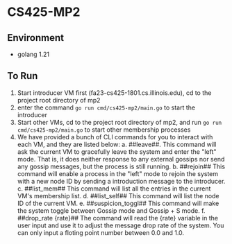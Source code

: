 # CS425-MP2

## Environment
* golang 1.21


## To Run
1. Start introducer VM first (fa23-cs425-1801.cs.illinois.edu), cd to the project root directory of mp2
2. enter the command `go run cmd/cs425-mp2/main.go` to start the introducer
3. Start other VMs, cd to the project root directory of mp2, and run `go run cmd/cs425-mp2/main.go` to start other membership processes
4. We have provided a bunch of CLI commands for you to interact with each VM, and they are listed below:
    a. ##leave##. This command will ask the current VM to gracefully leave the system and enter the "left" mode. That is, it does neither response to any external gossips nor send any gossip messages, but the process is still running. 
    b. ##rejoin## This command will enable a process in the "left" mode to rejoin the system with a new node ID by sending a introduction message to the introducer.
    c. ##list_mem## This command will list all the entries in the current VM's membership list. 
    d. ##list_self## This command will list the node ID of the current VM. 
    e. ##suspicion_toggl## This command will make the system toggle between Gossip mode and Gossip + S mode. 
    f. ##drop_rate {rate}## The command will read the {rate} variable in the user input and use it to adjust the message drop rate of the system. You can only input a floting point number between 0.0 and 1.0. 